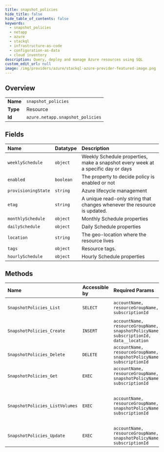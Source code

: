 ```yaml
---
title: snapshot_policies
hide_title: false
hide_table_of_contents: false
keywords:
  - snapshot_policies
  - netapp
  - azure    
  - stackql
  - infrastructure-as-code
  - configuration-as-data
  - cloud inventory
description: Query, deploy and manage Azure resources using SQL
custom_edit_url: null
image: /img/providers/azure/stackql-azure-provider-featured-image.png
---
```

  
    

## Overview
<table><tbody>
<tr><td><b>Name</b></td><td><code>snapshot_policies</code></td></tr>
<tr><td><b>Type</b></td><td>Resource</td></tr>
<tr><td><b>Id</b></td><td><code>azure.netapp.snapshot_policies</code></td></tr>
</tbody></table>

## Fields
| Name | Datatype | Description |
|:-----|:---------|:------------|
| `weeklySchedule` | `object` | Weekly Schedule properties, make a snapshot every week at a specific day or days |
| `enabled` | `boolean` | The property to decide policy is enabled or not |
| `provisioningState` | `string` | Azure lifecycle management |
| `etag` | `string` | A unique read-only string that changes whenever the resource is updated. |
| `monthlySchedule` | `object` | Monthly Schedule properties |
| `dailySchedule` | `object` | Daily Schedule properties |
| `location` | `string` | The geo-location where the resource lives |
| `tags` | `object` | Resource tags. |
| `hourlySchedule` | `object` | Hourly Schedule properties |
## Methods
| Name | Accessible by | Required Params | Description |
|:-----|:--------------|:----------------|:------------|
| `SnapshotPolicies_List` | `SELECT` | `accountName, resourceGroupName, subscriptionId` | List snapshot policy |
| `SnapshotPolicies_Create` | `INSERT` | `accountName, resourceGroupName, snapshotPolicyName, subscriptionId, data__location` | Create a snapshot policy |
| `SnapshotPolicies_Delete` | `DELETE` | `accountName, resourceGroupName, snapshotPolicyName, subscriptionId` | Delete snapshot policy |
| `SnapshotPolicies_Get` | `EXEC` | `accountName, resourceGroupName, snapshotPolicyName, subscriptionId` | Get a snapshot Policy |
| `SnapshotPolicies_ListVolumes` | `EXEC` | `accountName, resourceGroupName, snapshotPolicyName, subscriptionId` | Get volumes associated with snapshot policy |
| `SnapshotPolicies_Update` | `EXEC` | `accountName, resourceGroupName, snapshotPolicyName, subscriptionId` | Patch a snapshot policy |
